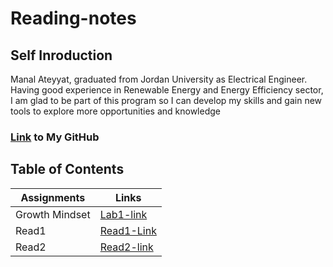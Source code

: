 # Reading-notes

## Self Inroduction 
Manal Ateyyat, graduated from Jordan University as Electrical Engineer. 
Having good experience in Renewable Energy and Energy Efficiency sector, I am glad to be part of this program so I can develop my skills and gain new tools to explore more opportunities and knowledge
### [Link](https://github.com/Manal4888) to My GitHub


## Table of Contents
Assignments|Links
-----------|---------
Growth Mindset|[Lab1-link](Lab1.md)
Read1| [Read1-Link](Read1.md)
Read2|[Read2-link](Read2.md)

